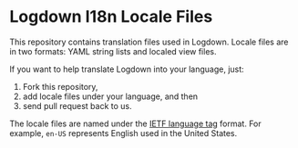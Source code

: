 Logdown I18n Locale Files
=========================

This repository contains translation files used in Logdown. Locale files are in two formats: YAML string lists and localed view files.

If you want to help translate Logdown into your language, just:

1. Fork this repository, 
2. add locale files under your language, and then
3. send pull request back to us. 

The locale files are named under the [IETF language tag][1] format. For example, `en-US` represents English used in the United States.

[1]: http://en.wikipedia.org/wiki/IETF_language_tag
